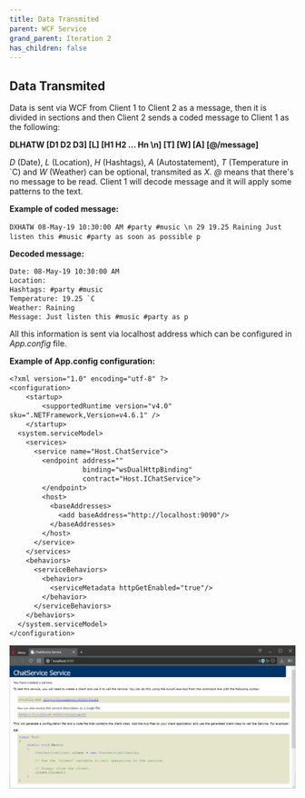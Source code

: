 ```yaml
---
title: Data Transmited
parent: WCF Service
grand_parent: Iteration 2
has_children: false
---
```


## Data Transmited
Data is sent via WCF from Client 1 to Client 2 as a message, then it is divided in sections and then Client 2 sends a coded message to Client 1 as the following:

**DLHATW [D1 D2 D3] [L] [H1 H2 ... Hn \n] [T] [W] [A] [@/message]**

_D_ (Date), _L_ (Location), _H_ (Hashtags), _A_ (Autostatement), _T_ (Temperature in \`C) and _W_ (Weather) can be optional, transmited as _X_. _@_ means that there's no message to be read. Client 1 will decode message and it will apply some patterns to the text.

**Example of coded message:**

``DXHATW 08-May-19 10:30:00 AM #party #music \n 29 19.25 Raining Just listen this #music #party as soon as possible p``

**Decoded message:**
```
Date: 08-May-19 10:30:00 AM
Location:
Hashtags: #party #music
Temperature: 19.25 `C
Weather: Raining
Message: Just listen this #music #party as p
```
All this information is sent via localhost address which can be configured in _App.config_ file.

**Example of App.config configuration:**
```
<?xml version="1.0" encoding="utf-8" ?>
<configuration>
    <startup> 
        <supportedRuntime version="v4.0" sku=".NETFramework,Version=v4.6.1" />
    </startup>
  <system.serviceModel>
    <services>
      <service name="Host.ChatService">
        <endpoint address=""
                  binding="wsDualHttpBinding"
                  contract="Host.IChatService">
        </endpoint>
        <host>
          <baseAddresses>
            <add baseAddress="http://localhost:9090"/>
          </baseAddresses>
        </host>
      </service>
    </services>
    <behaviors>
      <serviceBehaviors>
        <behavior>
          <serviceMetadata httpGetEnabled="true"/>
        </behavior>
      </serviceBehaviors>
    </behaviors>
  </system.serviceModel>
</configuration>
```

![Localhost](../../images/final-assignment/Localhost.PNG)